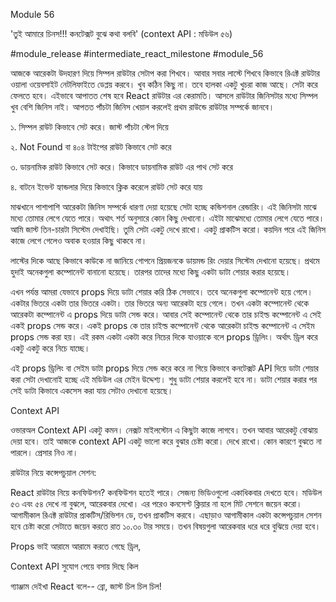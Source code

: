 Module 56

'তুই আমারে চিনস!!! কনটেক্সট বুঝে কথা বলবি' (context API : মডিউল ৫৬)

#module_release #intermediate_react_milestone #module_56

 

আজকে আরেকটা উদহারণ দিয়ে সিম্পল রাউটার সেটাপ করা শিখবে। আবার সবার লাস্টে শিখবে কিভাবে রিএক্ট রাউটার ওয়ালা ওয়েবসাইট নেটলিফাইতে ডেপ্লয় করবে। খুব কঠিন কিছু না। তবে হালকা একটু খুচরা কাজ আছে। সেটা করে ফেলতে হবে। এইভাবে আপাতত শেষ হবে React রাউটার এর কেরামতি। আসলে রাউটার জিনিসটার মধ্যে সিম্পল খুব বেশি জিনিস নাই। আপতত পাঁচটা জিনিস খেয়াল করলেই প্রথম রাউন্ডে রাউটার সম্পর্কে জানবে। 

 

১. সিম্পল রাউট কিভাবে সেট করে। জাস্ট পাঁচটা স্টেপ দিয়ে 

২. Not Found বা ৪০৪ টাইপের রাউট কিভাবে সেট করে 

৩. ডায়নামিক রাউট কিভাবে সেট করে। কিভাবে ডায়নামিক রাউট এর পাথ সেট করে 

৪. বাটনে ইভেন্ট হ্যান্ডলার দিয়ে কিভাবে ক্লিক করেলে রাউট সেট করে যায় 

 

মাঝখানে পাশাপাশি আরেকটা জিনিস সম্পর্কে ধারণা দেয়া হয়েছে সেটা হচ্ছে কন্ডিশনাল রেন্ডারিং। এই জিনিসটা মাঝে মধ্যে তোমার লেগে যেতে পারে। অথাৎ শর্ত অনুসারে কোন কিছু দেখানো। এইটা মাঝেমধ্যে তোমার লেগে যেতে পারে। আমি জাস্ট তিন-চারটা সিস্টেম দেখাইছি। তুমি সেটা একটু দেখে রাখো। একটু প্রাকটিস করো। কয়দিন পরে এই জিনিস কাজে লেগে গেলেও অবাক হওয়ার কিছু থাকবে না।  

লাস্টের দিকে আছে কিভাবে কাউকে না জানিয়ে গোপনে প্রিয়জনকে ডায়মন্ড রিং দেয়ার সিস্টেম দেখানো হয়েছে। প্রথমে হুদাই অনেকগুলা কম্পোনেন্ট বানানো হয়েছে। তারপর তাদের মধ্যে কিছু একটা ডাটা শেয়ার করার হয়েছে। 

এখন পর্যন্ত আমরা যেভাবে props দিয়ে ডাটা শেয়ার করি ঠিক সেভাবে। তবে অনেকগুলা কম্পোনেন্ট হয়ে গেলে। একটার ভিতরে একটা তার ভিতরে একটা। তার ভিতরে অন্য আরেকটা হয়ে গেলে। তখন একটা কম্পোনেন্ট থেকে আরেকটা কম্পোনেন্ট এ props দিয়ে ডাটা সেন্ড করে। আবার সেই কম্পোনেন্ট থেকে তার চাইল্ড কম্পোনেন্ট এ সেই একই props সেন্ড করে। একই props কে তার চাইল্ড কম্পোনেন্ট থেকে আরেকটা চাইল্ড কম্পোনেন্ট এ সেইম props সেন্ড করা হয়। এই রকম একটা একটা করে নিচের দিকে যাওয়াকে বলে props ড্রিলিং। অর্থাৎ ড্রিল করে একটু একটু করে নিচে যাচ্ছে। 

 এই props ড্রিলিং বা সেইম ডাটা props দিয়ে সেন্ড করে করে না গিয়ে কিভাবে কনটেক্সট API দিয়ে ডাটা শেয়ার করা সেটা দেখানোই হচ্ছে এই মডিউল এর মেইন উদ্দেশ্য। শুধু ডাটা শেয়ার করলেই হবে না। ডাটা শেয়ার করার পর সেই ডাটা কিভাবে একসেস করা যায় সেটাও দেখানো হয়েছে। 

Context API 

ওভারঅল Context API একটু কমন। নেক্সট মাইলস্টোন এ কিছুটা কাজে লাগবে। তখন আবার আরেকটু বোঝায় দেয়া হবে। তাই আজকে context API একটু ভালো করে বুঝার চেষ্টা করো। দেখে রাখো। কোন কারণে বুঝতে না পারলে। প্রেসার নিও না।  





রাউটার নিয়ে কন্সেপচুয়াল সেশন:  

React রাউটার নিয়ে কনফিউশন? কনফিউশন হতেই পারে। সেজন্য ভিডিওগুলো একাধিকবার দেখতে হবে। মডিউল ৫৩ এবং ৫৪ দেখে না বুঝলে, আরেকবার দেখো। এর পরেও কনসেপ্ট ক্লিয়ার না হলে মিট সেশনে জয়েন করো। আগামীকাল রিএক্ট রাউটার প্রাকটিস/রিভিশন ডে, তখন প্রাকটিস করবে। এছাড়াও আগামীকাল একটা কন্সেপচুয়াল সেশন হবে চেষ্টা করো সেটাতে জয়েন করতে রাত ১০.৩০ টার সময়ে। তখন বিষয়গুলা আরেকবার ধরে ধরে বুঝিয়ে দেয়া হবে। 

 

Props ভাই আরামে আরামে করতে গেছে ড্রিল,

Context API সুযোগ পেয়ে বসায় দিছে কিল 

গ্যাঞ্জাম দেইখা React বলে-- ব্রো, জাস্ট চিল চিল চিল!
